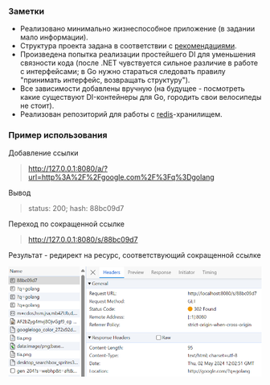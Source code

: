 ### Заметки

- Реализовано минимально жизнеспособное приложение (в задании мало информации).
- Структура проекта задана в соответствии с [рекомендациями](https://github.com/golang-standards/project-layout/blob/master/README_ru.md).
- Произведена попытка реализации простейшего DI для уменьшения связности кода (после .NET чувствуется сильное различие в работе с интерфейсами; в Go нужно стараться следовать правилу "принимать интерфейс, возвращать структуру").
- Все зависимости добавлены вручную (на будущее - посмотреть какие существуют DI-контейнеры для Go, городить свои велосипеды не стоит).
- Реализован репозиторий для работы с [redis](https://github.com/redis/go-redis)-хранилищем.

### Пример использования

Добавление ссылки
> http://127.0.0.1:8080/a/?url=http%3A%2F%2Fgoogle.com%2F%3Fq%3Dgolang

Вывод
> status: 200; hash: 88bc09d7

Переход по сокращенной ссылке
> http://127.0.0.1:8080/s/88bc09d7

Результат - редирект на ресурс, соответствующий сокращенной ссылке

![result!](/assets/result.png)
